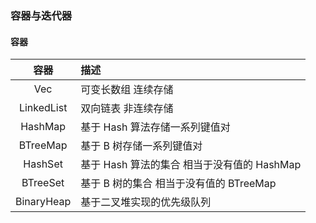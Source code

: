 ### 容器与迭代器  


#### 容器  

|  容器   | 描述  |
|  :----: | :---- |
|  Vec        |  可变长数组 连续存储  |
| LinkedList  |  双向链表 非连续存储  |
| HashMap     |  基于 Hash 算法存储一系列键值对  |
| BTreeMap    |  基于 B 树存储一系列键值对  |
| HashSet     |  基于 Hash 算法的集合 相当于没有值的 HashMap  |
| BTreeSet    |  基于 B 树的集合 相当于没有值的 BTreeMap  |
| BinaryHeap  |  基于二叉堆实现的优先级队列  |
